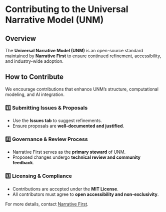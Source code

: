 # Contributing to the Universal Narrative Model (UNM)  

## Overview  
The **Universal Narrative Model (UNM)** is an open-source standard maintained by **Narrative First** to ensure continued refinement, accessibility, and industry-wide adoption.  

## How to Contribute  
We encourage contributions that enhance UNM’s structure, computational modeling, and AI integration.  

### **1️⃣ Submitting Issues & Proposals**  
- Use the **Issues tab** to suggest refinements.  
- Ensure proposals are **well-documented and justified**.  

### **2️⃣ Governance & Review Process**  
- Narrative First serves as the **primary steward** of UNM.  
- Proposed changes undergo **technical review and community feedback**.  

### **3️⃣ Licensing & Compliance**  
- Contributions are accepted under the **MIT License**.  
- All contributors must agree to **open accessibility and non-exclusivity**.  

For more details, contact [Narrative First](https://narrativefirst.com).